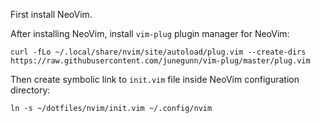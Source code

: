 First install NeoVim.

After installing NeoVim, install `vim-plug` plugin manager for NeoVim:

```
curl -fLo ~/.local/share/nvim/site/autoload/plug.vim --create-dirs https://raw.githubusercontent.com/junegunn/vim-plug/master/plug.vim
```

Then create symbolic link to `init.vim` file inside NeoVim configuration directory:

```
ln -s ~/dotfiles/nvim/init.vim ~/.config/nvim
```

